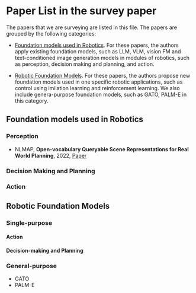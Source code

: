 # Paper List in the survey paper
The papers that we are surveying are listed in this file. The papers are grouped by the following categories:
- [Foundation models used in Robotics](#foundation-models-used-in-robotics). For these papers, the authors apply existing foundation models, such as LLM, VLM, vision FM and text-conditioned image generation models in modules of robotics, such as perception, decision making and planning, and action.

- [Robotic Foundation Models](#robotic-foundation-models). For these papers, the authors propose new foundation models used in one specific robotic applications, such as control using imilation learning and reinforcement learning. We also include genera-purpose foundation models, such as GATO, PALM-E in this category.

## Foundation models used in Robotics

### Perception

- NLMAP, **Open-vocabulary Queryable Scene Representations for Real World Planning**, 2022, [Paper](https://arxiv.org/pdf/2209.09874.pdf)

### Decision Making and Planning

### Action


## Robotic Foundation Models

### Single-purpose 

#### Action 

#### Decision-making and Planning 

### General-purpose
- GATO
- PALM-E


